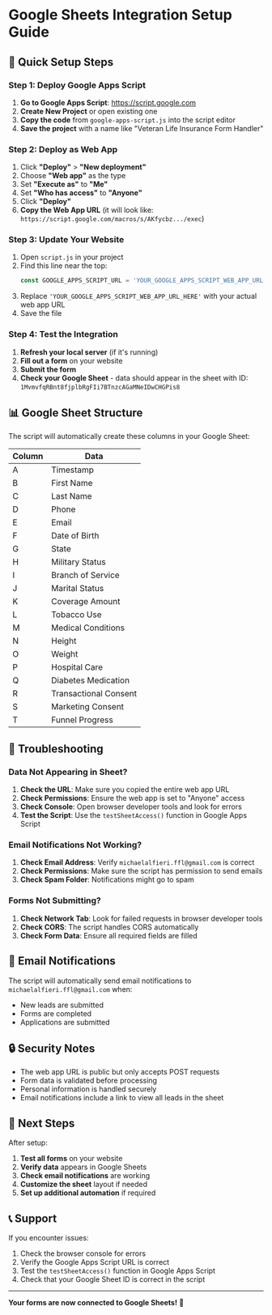 # Google Sheets Integration Setup Guide

## 🚀 Quick Setup Steps

### Step 1: Deploy Google Apps Script

1. **Go to Google Apps Script**: https://script.google.com
2. **Create New Project** or open existing one
3. **Copy the code** from `google-apps-script.js` into the script editor
4. **Save the project** with a name like "Veteran Life Insurance Form Handler"

### Step 2: Deploy as Web App

1. Click **"Deploy"** > **"New deployment"**
2. Choose **"Web app"** as the type
3. Set **"Execute as"** to **"Me"**
4. Set **"Who has access"** to **"Anyone"**
5. Click **"Deploy"**
6. **Copy the Web App URL** (it will look like: `https://script.google.com/macros/s/AKfycbz.../exec`)

### Step 3: Update Your Website

1. Open `script.js` in your project
2. Find this line near the top:
   ```javascript
   const GOOGLE_APPS_SCRIPT_URL = 'YOUR_GOOGLE_APPS_SCRIPT_WEB_APP_URL_HERE';
   ```
3. Replace `'YOUR_GOOGLE_APPS_SCRIPT_WEB_APP_URL_HERE'` with your actual web app URL
4. Save the file

### Step 4: Test the Integration

1. **Refresh your local server** (if it's running)
2. **Fill out a form** on your website
3. **Submit the form**
4. **Check your Google Sheet** - data should appear in the sheet with ID: `1MvmvfqRBnt8fjplbRgFIi7BTnzcAGaMNeIDwCHGPis8`

## 📊 Google Sheet Structure

The script will automatically create these columns in your Google Sheet:

| Column | Data |
|--------|------|
| A | Timestamp |
| B | First Name |
| C | Last Name |
| D | Phone |
| E | Email |
| F | Date of Birth |
| G | State |
| H | Military Status |
| I | Branch of Service |
| J | Marital Status |
| K | Coverage Amount |
| L | Tobacco Use |
| M | Medical Conditions |
| N | Height |
| O | Weight |
| P | Hospital Care |
| Q | Diabetes Medication |
| R | Transactional Consent |
| S | Marketing Consent |
| T | Funnel Progress |

## 🔧 Troubleshooting

### Data Not Appearing in Sheet?

1. **Check the URL**: Make sure you copied the entire web app URL
2. **Check Permissions**: Ensure the web app is set to "Anyone" access
3. **Check Console**: Open browser developer tools and look for errors
4. **Test the Script**: Use the `testSheetAccess()` function in Google Apps Script

### Email Notifications Not Working?

1. **Check Email Address**: Verify `michaelalfieri.ffl@gmail.com` is correct
2. **Check Permissions**: Make sure the script has permission to send emails
3. **Check Spam Folder**: Notifications might go to spam

### Forms Not Submitting?

1. **Check Network Tab**: Look for failed requests in browser developer tools
2. **Check CORS**: The script handles CORS automatically
3. **Check Form Data**: Ensure all required fields are filled

## 📧 Email Notifications

The script will automatically send email notifications to `michaelalfieri.ffl@gmail.com` when:
- New leads are submitted
- Forms are completed
- Applications are submitted

## 🔒 Security Notes

- The web app URL is public but only accepts POST requests
- Form data is validated before processing
- Personal information is handled securely
- Email notifications include a link to view all leads in the sheet

## 🚀 Next Steps

After setup:
1. **Test all forms** on your website
2. **Verify data** appears in Google Sheets
3. **Check email notifications** are working
4. **Customize the sheet** layout if needed
5. **Set up additional automation** if required

## 📞 Support

If you encounter issues:
1. Check the browser console for errors
2. Verify the Google Apps Script URL is correct
3. Test the `testSheetAccess()` function in Google Apps Script
4. Check that your Google Sheet ID is correct in the script

---

**Your forms are now connected to Google Sheets!** 🎉 